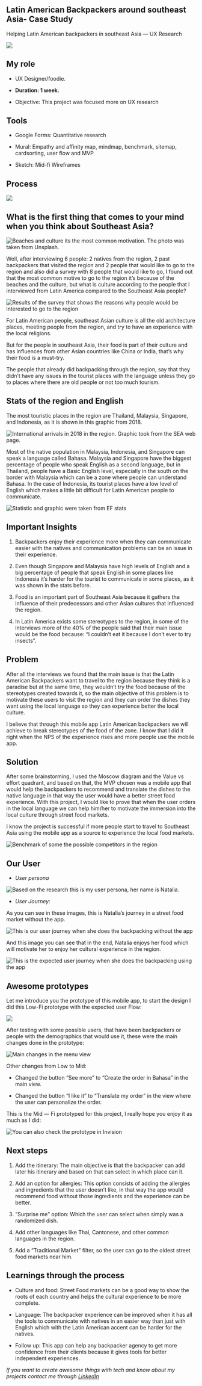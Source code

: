 
## Latin American Backpackers around southeast Asia- Case Study

Helping Latin American backpackers in southeast Asia — UX Research

![](https://cdn-images-1.medium.com/max/5696/1*2mLq57jAM7EXq37MvsqlTw.png)

## My role

* UX Designer/foodie.

* **Duration: 1 week.**

* Objective: This project was focused more on UX research

## Tools

* Google Forms: Quantitative research

* Mural: Empathy and affinity map, mindmap, benchmark, sitemap, cardsorting, user flow and MVP

* Sketch: Mid-fi Wireframes

## Process

![](https://cdn-images-1.medium.com/max/8896/1*0rq9Seg7V8DiIfiQvPpHmQ.png)

## What is the first thing that comes to your mind when you think about Southeast Asia?

![Beaches and culture its the most common motivation. The photo was taken from [Unsplash](http://unsplash.com/).](https://cdn-images-1.medium.com/max/5756/1*u86eD1VhVeWNy1KMulygmQ.png)

Well, after interviewing 6 people: 2 natives from the region, 2 past backpackers that visited the region and 2 people that would like to go to the region and also did a survey with 8 people that would like to go, I found out that the most common motive to go to the region it’s because of the beaches and the culture, but what is culture according to the people that I interviewed from Latin America compared to the Southeast Asia people?

![Results of the survey that shows the reasons why people would be interested to go to the region](https://cdn-images-1.medium.com/max/5684/1*GGWvRrVJyrN_PAHVc4lZ3g.png)

For Latin American people, southeast Asian culture is all the old architecture places, meeting people from the region, and try to have an experience with the local religions.

But for the people in southeast Asia, their food is part of their culture and has influences from other Asian countries like China or India, that’s why their food is a must-try.

The people that already did backpacking through the region, say that they didn’t have any issues in the tourist places with the language unless they go to places where there are old people or not too much tourism.

## Stats of the region and English

The most touristic places in the region are Thailand, Malaysia, Singapore, and Indonesia, as it is shown in this graphic from 2018.

![**International arrivals in 2018 in the region. Graphic took from the [SEA web page.](https://www.aseanstats.org/)**](https://cdn-images-1.medium.com/max/2876/1*g8DrcJ8qGbleQt-yt_qRQQ.png)

Most of the native population in Malaysia, Indonesia, and Singapore can speak a language called Bahasa. Malaysia and Singapore have the biggest percentage of people who speak English as a second language, but in Thailand, people have a Basic English level, especially in the south on the border with Malaysia which can be a zone where people can understand Bahasa. In the case of Indonesia, its tourist places have a low level of English which makes a little bit difficult for Latin American people to communicate.

![Statistic and graphic were taken from [EF stats](https://www.ef.com/wwen/epi/regions/asia/indonesia/)](https://cdn-images-1.medium.com/max/5752/1*N05ob5sJRKtZ3IVM_l_xoA.png)

## Important Insights

 1. Backpackers enjoy their experience more when they can communicate easier with the natives and communication problems can be an issue in their experience.

 2. Even though Singapore and Malaysia have high levels of English and a big percentage of people that speak English in some places like Indonesia it’s harder for the tourist to communicate in some places, as it was shown in the stats before.

 3. Food is an important part of Southeast Asia because it gathers the influence of their predecessors and other Asian cultures that influenced the region.

 4. In Latin America exists some stereotypes to the region, in some of the interviews more of the 40% of the people said that their main issue would be the food because: “I couldn’t eat it because I don’t ever to try insects”.

## Problem

After all the interviews we found that the main issue is that the Latin American Backpackers want to travel to the region because they think is a paradise but at the same time, they wouldn’t try the food because of the stereotypes created towards it, so the main objective of this problem is to motivate these users to visit the region and they can order the dishes they want using the local language so they can experience better the local culture.

I believe that through this mobile app Latin American backpackers we will achieve to break stereotypes of the food of the zone. I know that I did it right when the NPS of the experience rises and more people use the mobile app.

## Solution

After some brainstorming, I used the Moscow diagram and the Value vs effort quadrant, and based on that, the MVP chosen was a mobile app that would help the backpackers to recommend and translate the dishes to the native language in that way the user would have a better street food experience. With this project, I would like to prove that when the user orders in the local language we can help him/her to motivate the immersion into the local culture through street food markets.

I know the project is successful if more people start to travel to Southeast Asia using the mobile app as a source to experience the local food markets.

![Benchmark of some the possible competitors in the region](https://cdn-images-1.medium.com/max/3712/1*CHoJqkSyp_zjHdZWQbRtPw.png)

## Our User

* *User persona*

![Based on the research this is my user persona, her name is Natalia.](https://cdn-images-1.medium.com/max/6400/1*UhCzcIbpVxMndErI2z9KuQ.png)

* *User Journey:*

As you can see in these images, this is Natalia’s journey in a street food market without the app.

![This is our user journey when she does the backpacking without the app](https://cdn-images-1.medium.com/max/2048/1*q1HV3PxMwRky4nItt9yHEQ.png)

And this image you can see that in the end, Natalia enjoys her food which will motivate her to enjoy her cultural experience in the region.

![This is the expected user journey when she does the backpacking using the app](https://cdn-images-1.medium.com/max/2048/1*C536PgYmwh533GFgD62FPA.png)

## Awesome prototypes

Let me introduce you the prototype of this mobile app, to start the design I did this Low-Fi prototype with the expected user Flow:

![](https://cdn-images-1.medium.com/max/5296/1*fL3KkcMe0eKcEYLvlDTioQ.png)

After testing with some possible users, that have been backpackers or people with the demographics that would use it, these were the main changes done in the prototype:

![Main changes in the menu view](https://cdn-images-1.medium.com/max/4280/1*_Nxs2KQEmjqgNfm1YsTnsg.png)

Other changes from Low to Mid:

* Changed the button “See more” to “Create the order in Bahasa” in the main view.

* Changed the button “I like it” to “Translate my order” in the view where the user can personalize the order.

This is the Mid — Fi prototyped for this project, I really hope you enjoy it as much as I did:

![You can also check the prototype in [Invision](https://bit.ly/36BvXqa)](https://cdn-images-1.medium.com/max/2000/1*pKRadVxH66FxJ2Pq5d7NQA.gif)

## Next steps

 1. Add the itinerary: The main objective is that the backpacker can add later his itinerary and based on that can select in which place can it.

 2. Add an option for allergies: This option consists of adding the allergies and ingredients that the user doesn’t like, in that way the app would recommend food without those ingredients and the experience can be better.

 3. “Surprise me” option: Which the user can select when simply was a randomized dish.

 4. Add other languages like Thai, Cantonese, and other common languages in the region.

 5. Add a “Traditional Market” filter, so the user can go to the oldest street food markets near him.

## Learnings through the process

* Culture and food: Street Food markets can be a good way to show the roots of each country and helps the cultural experience to be more complete.

* Language: The backpacker experience can be improved when it has all the tools to communicate with natives in an easier way than just with English which with the Latin American accent can be harder for the natives.

* Follow up: This app can help any backpacker agency to get more confidence from their clients because it gives tools for better independent experiences.

*If you want to create awesome things with tech and know about my projects contact me through [LinkedIn ](https://www.linkedin.com/in/paola-latino/)*
